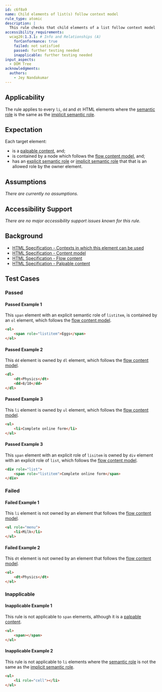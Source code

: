 ```yaml
---
id: c6f8a9
name: Child elements of list(s) follow context model
rule_type: atomic
description: |
  This rule checks that child elements of a list follow context model
accessibility_requirements:
  wcag20:1.3.1: # Info and Relationships (A)
    forConformance: true
    failed: not satisfied
    passed: further testing needed
    inapplicable: further testing needed
input_aspects:
  - DOM Tree
acknowledgments:
  authors:
    - Jey Nandakumar
---
```


## Applicability

The rule applies to every `li`, `dd` and `dt` HTML elements where the [semantic role][] is the same as the [implicit semantic role][].

## Expectation

Each target element:

- is a [palpable content][], and;
- is contained by a node which follows the [flow content model][], and;
- has an [explicit semantic role][] or [implicit semantic role][] that that is an allowed role by the owner element.

## Assumptions

_There are currently no assumptions._

## Accessibility Support

_There are no major accessibility support issues known for this rule._

## Background

- [HTML Specification - Contexts in which this element can be used](https://html.spec.whatwg.org/#concept-element-contexts)
- [HTML Specification - Content model](https://html.spec.whatwg.org/#concept-element-content-model)
- [HTML Specification - Flow content](https://html.spec.whatwg.org/#flow-content)
- [HTML Specification - Palpable content](https://html.spec.whatwg.org/#palpable-content)

## Test Cases

### Passed

#### Passed Example 1

This `span` element with an explicit semantic role of `listitem`, is contained by an `ol` element, which follows the [flow content model][].

```html
<ol>
	<span role="listitem">Eggs</span>
</ol>
```

#### Passed Example 2

This `dd` element is owned by `dl` element, which follows the [flow content model][].

```html
<dl>
	<dt>Physics</dt>
	<dd>8/10</dd>
</dl>
```

#### Passed Example 3

This `li` element is owned by `ul` element, which follows the [flow content model][].

```html
<ul>
	<li>Complete online form</li>
</ul>
```

#### Passed Example 3

This `span` element with an explicit role of `lisitem` is owned by `div` element with an explicit role of `list`, which follows the [flow content model][].

```html
<div role="list">
	<span role="listitem">Complete online form</span>
</div>
```

### Failed

#### Failed Example 1

This `li` element is not owned by an element that follows the [flow content model][].

```html
<ul role="menu">
	<li>Milk</li>
</ul>
```

#### Failed Example 2

This `dt` element is not owned by an element that follows the [flow content model][].

```html
<ol>
	<dt>Physics</dt>
</ol>
```

### Inapplicable

#### Inapplicable Example 1

This rule is not applicable to `span` elements, although it is a [palpable content][].

```html
<ul>
	<span></span>
</ul>
```

#### Inapplicable Example 2

This rule is not applicable to `li` elements where the [semantic role][] is not the same as the [implicit semantic role][].

```html
<ul>
	<li role="cell"></li>
</ul>
```

[semantic role]: #semantic-role 'Definition of semantic role'
[explicit semantic role]: #explicit-role 'Definition of semantic role'
[implicit semantic role]: #implicit-role 'Definition of implicit semantic role'
[flow content model]: https://html.spec.whatwg.org/#flow-content 'HTML Specification - Flow content model'
[palpable content]: https://html.spec.whatwg.org/#palpable-content 'HTML Specification - Palpable content'
